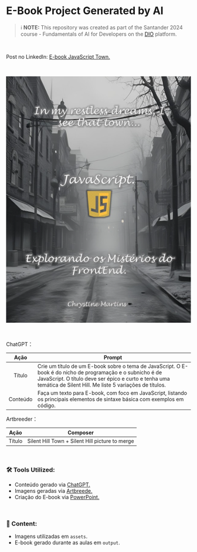 # E-Book Project Generated by AI

> ℹ️ **NOTE:** This repository was created as part of the Santander 2024 course - Fundamentals of AI for Developers on the [DIO](https://dio.me) platform.

<br>

Post no LinkedIn: [E-book JavaScript Town.](https://www.linkedin.com/feed/update/urn:li:activity:7200501308032716800/) 

<br>


<p align="center"> <img src="assets/Capa Ebook.png" alt="Capa do E-Book"> </p>

<br>

ChatGPT：

|   Ação   | Prompt |
| :------: | ----------------------------------------------------------------------------------------------------------------------------------------------------------------------------------------------------------------------------- |
|  Título  | Crie um título de um E-book sobre o tema de JavaScript. O E-book é do nicho de programação e o subnicho é de JavaScript. O título deve ser épico e curto e tenha uma temática de Silent Hill. Me liste 5 variações de títulos.|
| Conteúdo | Faça um texto para E-book, com foco em JavaScript, listando os principais elementos de sintaxe básica com exemplos em código. |


Artbreeder：

|  Ação  | Composer |
| :----: | -------------------------------------------------------------------------------------- |
| Título | Silent Hill Town + Silent Hill picture to merge |

<br>

### 🛠️ Tools Utilized:

* Conteúdo gerado via [ChatGPT.](https://chat.openai.com/) 
* Imagens geradas via [Artbreede.](https://www.artbreeder.com/create)
* Criação do E-book via [PowerPoint.](https://www.microsoft.com/en/microsoft-365/powerpoint)

<br>

### 📖 Content:

* Imagens utilizadas em `assets`.
* E-book gerado durante as aulas em `output`.
